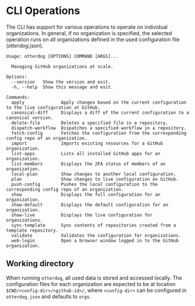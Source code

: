 # CLI Operations

The CLI has support for various operations to operate on individual organizations. In general, if no organization is specified,
the selected operation runs on all organizations defined in the used configuration file (_otterdog.json_).

```shell
Usage: otterdog [OPTIONS] COMMAND [ARGS]...

  Managing GitHub organizations at scale.

Options:
  --version   Show the version and exit.
  -h, --help  Show this message and exit.

Commands:
  apply              Apply changes based on the current configuration to the live configuration at GitHub.
  canonical-diff     Displays a diff of the current configuration to a canonical version.
  delete-file        Deletes a specified file in a repository.
  dispatch-workflow  Dispatches a specified workflow in a repository.
  fetch-config       Fetches the configuration from the corresponding config repo of an organization.
  import             Imports existing resources for a GitHub organization.
  list-apps          Lists all installed GitHub apps for an organization.
  list-members       Displays the 2FA status of members of an organization.
  local-plan         Show changes to another local configuration.
  plan               Show changes to live configuration on GitHub.
  push-config        Pushes the local configuration to the corresponding config repo of an organization.
  show               Displays the full configuration for an organization.
  show-default       Displays the default configuration for an organization.
  show-live          Displays the live configuration for organizations.
  sync-template      Sync contents of repositories created from a template repository.
  validate           Validates the configuration for organizations.
  web-login          Open a browser window logged in to the GitHub organization.
```

## Working directory

When running `otterdog`, all used data is stored and accessed locally. The configuration files for each
organization are expected to be at location `$CWD/<config-dir>/<github-id>/`, where `<config-dir>` can be configured
in `otterdog.json` and defaults to `orgs`.


